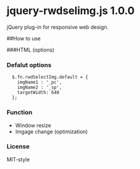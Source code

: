 # jquery-rwdselimg.js 1.0.0
jQuery plug-in for responsive web design.

##How to use

###HTML (options)
    <script src="//ajax.googleapis.com/ajax/libs/jquery/xxxx/jquery.min.js"></script>
    <script src="jquery-rwdselimg.js"></script>    
    <script>
      $('.js-rwdImg').rwdSelImg({
        imgName1 : '_p', //image path
        imgName2 : '_s', //image path
        targetWidth: 640 //window size
      });
    </script>
### Defalut options
      $.fn.rwdSelectImg.default = {
        imgName1 : '_pc',
        imgName2 : '_sp',
        targetWidth: 640
      };

### Function
- Window resize
- Imgage change (optimization)

### License
MIT-style
